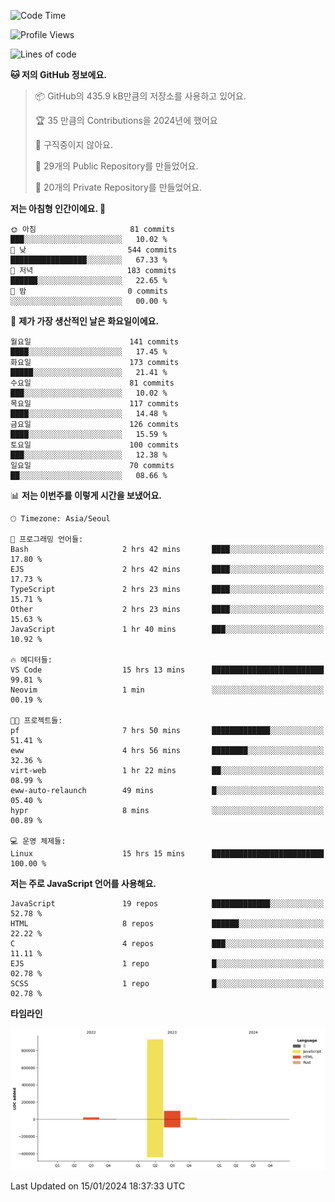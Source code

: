 <!--START_SECTION:waka-->
![Code Time](http://img.shields.io/badge/Code%20Time-38%20hrs%204%20mins-blue)

![Profile Views](http://img.shields.io/badge/Profile%20Views-0-blue)

![Lines of code](https://img.shields.io/badge/%EC%A0%80%EB%8A%94%20%EC%97%AC%ED%83%9C%EA%B9%8C%EC%A7%80%20-1.1%20million%20%EC%A4%84%EC%9D%98%20%EC%BD%94%EB%93%9C%EB%A5%BC%20%EC%9E%91%EC%84%B1%ED%96%88%EC%96%B4%EC%9A%94.-blue)

**🐱 저의 GitHub 정보에요.** 

> 📦 GitHub의 435.9 kB만큼의 저장소를 사용하고 있어요. 
 > 
> 🏆 35 만큼의 Contributions을 2024년에 했어요
 > 
> 🚫 구직중이지 않아요.
 > 
> 📜 29개의 Public Repository를 만들었어요. 
 > 
> 🔑 20개의 Private Repository를 만들었어요. 
 > 
**저는 아침형 인간이에요. 🐤** 

```text
🌞 아침                     81 commits          ███░░░░░░░░░░░░░░░░░░░░░░   10.02 % 
🌆 낮　                     544 commits         █████████████████░░░░░░░░   67.33 % 
🌃 저녁                     183 commits         ██████░░░░░░░░░░░░░░░░░░░   22.65 % 
🌙 밤　                     0 commits           ░░░░░░░░░░░░░░░░░░░░░░░░░   00.00 % 
```
📅 **제가 가장 생산적인 날은 화요일이에요.** 

```text
월요일                      141 commits         ████░░░░░░░░░░░░░░░░░░░░░   17.45 % 
화요일                      173 commits         █████░░░░░░░░░░░░░░░░░░░░   21.41 % 
수요일                      81 commits          ███░░░░░░░░░░░░░░░░░░░░░░   10.02 % 
목요일                      117 commits         ████░░░░░░░░░░░░░░░░░░░░░   14.48 % 
금요일                      126 commits         ████░░░░░░░░░░░░░░░░░░░░░   15.59 % 
토요일                      100 commits         ███░░░░░░░░░░░░░░░░░░░░░░   12.38 % 
일요일                      70 commits          ██░░░░░░░░░░░░░░░░░░░░░░░   08.66 % 
```


📊 **저는 이번주를 이렇게 시간을 보냈어요.** 

```text
🕑︎ Timezone: Asia/Seoul

💬 프로그래밍 언어들: 
Bash                     2 hrs 42 mins       ████░░░░░░░░░░░░░░░░░░░░░   17.80 % 
EJS                      2 hrs 42 mins       ████░░░░░░░░░░░░░░░░░░░░░   17.73 % 
TypeScript               2 hrs 23 mins       ████░░░░░░░░░░░░░░░░░░░░░   15.71 % 
Other                    2 hrs 23 mins       ████░░░░░░░░░░░░░░░░░░░░░   15.63 % 
JavaScript               1 hr 40 mins        ███░░░░░░░░░░░░░░░░░░░░░░   10.92 % 

🔥 에디터들: 
VS Code                  15 hrs 13 mins      █████████████████████████   99.81 % 
Neovim                   1 min               ░░░░░░░░░░░░░░░░░░░░░░░░░   00.19 % 

🐱‍💻 프로젝트들: 
pf                       7 hrs 50 mins       █████████████░░░░░░░░░░░░   51.41 % 
eww                      4 hrs 56 mins       ████████░░░░░░░░░░░░░░░░░   32.36 % 
virt-web                 1 hr 22 mins        ██░░░░░░░░░░░░░░░░░░░░░░░   08.99 % 
eww-auto-relaunch        49 mins             █░░░░░░░░░░░░░░░░░░░░░░░░   05.40 % 
hypr                     8 mins              ░░░░░░░░░░░░░░░░░░░░░░░░░   00.89 % 

💻 운영 체제들: 
Linux                    15 hrs 15 mins      █████████████████████████   100.00 % 
```

**저는 주로 JavaScript 언어를 사용해요.** 

```text
JavaScript               19 repos            █████████████░░░░░░░░░░░░   52.78 % 
HTML                     8 repos             ██████░░░░░░░░░░░░░░░░░░░   22.22 % 
C                        4 repos             ███░░░░░░░░░░░░░░░░░░░░░░   11.11 % 
EJS                      1 repo              █░░░░░░░░░░░░░░░░░░░░░░░░   02.78 % 
SCSS                     1 repo              █░░░░░░░░░░░░░░░░░░░░░░░░   02.78 % 
```



**타임라인**

![Lines of Code chart](https://raw.githubusercontent.com/project-dy/project-dy/main/assets/bar_graph.png)


 Last Updated on 15/01/2024 18:37:33 UTC
<!--END_SECTION:waka-->
